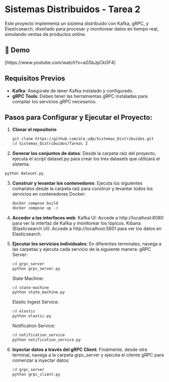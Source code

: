 # Sistemas Distribuidos - Tarea 2

Este proyecto implementa un sistema distribuido con Kafka, gRPC, y Elasticsearch, diseñado para procesar y monitorear datos en tiempo real, simulando ventas de productos online.

<h2>🚀 Demo</h2>
[https://www.youtube.com/watch?v=aG5bJpCkGF4]

## Requisitos Previos

- **Kafka**: Asegúrate de tener Kafka instalado y configurado.
- **gRPC Tools**: Debes tener las herramientas gRPC instaladas para compilar los servicios gRPC necesarios.

## Pasos para Configurar y Ejecutar el Proyecto:

1. **Clonar el repositorio**
   ```bash
   git clone https://github.com/ale_udp/Sistemas_Distribuidos.git
   cd Sistemas_Distribuidos/Tarea\ 2
   ```
2. **Generar los conjuntos de datos**:
    Desde la carpeta raíz del proyecto, ejecuta el script dataset.py para crear los tres datasets que utilizará el sistema.
```bash
python dataset.py
```
3. **Construir y levantar los contenedores**: 
    Ejecuta los siguientes comandos desde la carpeta raíz para construir y levantar todos los servicios en contenedores Docker:
   ```bash
   docker compose build
   docker compose up -d
   ```
4. **Acceder a las interfaces web**:
    Kafka UI: Accede a http://localhost:8080 para ver la interfaz de Kafka y monitorear los tópicos.
   Kibana (Elasticsearch UI): Accede a http://localhost:5601 para ver los datos en Elasticsearch.
   
5. **Ejecutar los servicios individuales**:
    En diferentes terminales, navega a las carpetas y ejecuta cada servicio de la siguiente manera:
      gRPC Server:
      ```bash
      cd grpc_server
      python grpc_server.py
      ```
      State Machine:
      ```bash
      cd state-machine
      python state_machine.py
      ```
      Elastic Ingest Service:
      ```bash
      cd elastic
      python elastic.py
      ```
      Notification Service:
      ```bash
      cd notification_service
      python notification_service.py
      ```
6. **Inyectar datos a través del gRPC Client**:
     Finalmente, desde otra terminal, navega a la carpeta grpc_server y ejecuta el cliente gRPC para comenzar a inyectar datos:
   ```bash
   cd grpc_server
   python grpc_client.py
   ```
